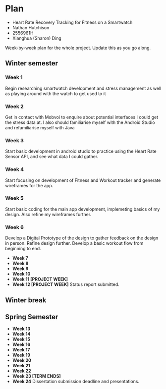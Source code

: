 # Plan

* Heart Rate Recovery Tracking for Fitness on a Smartwatch
* Nathan Hutchison
* 2556961H
* Xianghua (Sharon) Ding

Week-by-week plan for the whole project. Update this as you go along.

## Winter semester

### **Week 1**
Begin researching smartwatch development and stress management as well as playing around with the watch to get used to it

### **Week 2**
Get in contact with Mobvoi to enquire about potential interfaces I could get the stress data at. I also should familiarise myself with the Android Studio and refamiliarise myself with Java

### **Week 3**
Start basic development in android studio to practice using the Heart Rate Sensor API, and see what data I could gather. 

### **Week 4**
Start focusing on development of Fitness and Workout tracker and generate wireframes for the app.

### **Week 5**
Start basic coding for the main app development, implemeting basics of my design. Also refine my wireframes further.

### **Week 6**
Develop a Digital Prototype of the design to gather feedback on the design in person. Refine design further. Develop a basic workout flow from beginning to end.

* **Week 7**
* **Week 8**
* **Week 9**
* **Week 10**
* **Week 11 [PROJECT WEEK]**
* **Week 12 [PROJECT WEEK]** Status report submitted.

## Winter break

## Spring Semester

* **Week 13**
* **Week 14**
* **Week 15**
* **Week 16**
* **Week 17**
* **Week 19**
* **Week 20**
* **Week 21**
* **Week 22**
* **Week 23 [TERM ENDS]**
* **Week 24** Dissertation submission deadline and presentations.

